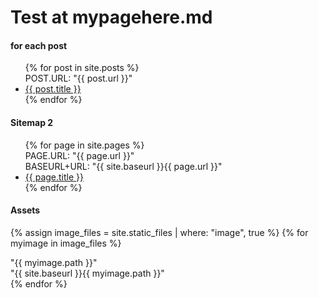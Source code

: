 # Test at mypagehere.md

#### for each post
<ul>
  {% for post in site.posts %}
    <div>POST.URL: "{{ post.url }}"</div>
    <li>
      <a href="{{ post.url }}">{{ post.title }}</a>
    </li>
  {% endfor %}
</ul>

#### Sitemap 2
<ul>
  {% for page in site.pages %}
    <div>PAGE.URL: "{{ page.url }}"</div>
    <div>BASEURL+URL: "{{ site.baseurl }}{{ page.url }}"</div>
    <li>
      <a href="{{ site.baseurl }}{{ page.url }}">{{ page.title }}</a>
    </li>
  {% endfor %}
</ul>

#### Assets
{% assign image_files = site.static_files | where: "image", true %}
{% for myimage in image_files %}
<div>"{{ myimage.path }}"</div>
<div>"{{ site.baseurl }}{{ myimage.path }}"</div>
{% endfor %}
